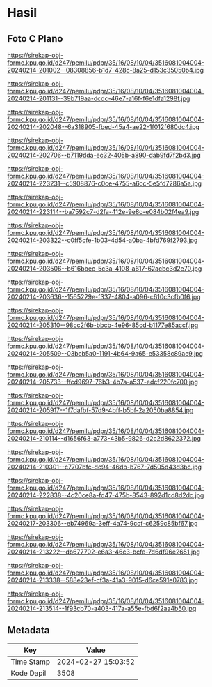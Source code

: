 # Hasil

## Foto C Plano

https://sirekap-obj-formc.kpu.go.id/d247/pemilu/pdpr/35/16/08/10/04/3516081004004-20240214-201002--08308856-b1d7-428c-8a25-d153c35050b4.jpg

https://sirekap-obj-formc.kpu.go.id/d247/pemilu/pdpr/35/16/08/10/04/3516081004004-20240214-201131--39b719aa-dcdc-46e7-a16f-f6e1dfa1298f.jpg

https://sirekap-obj-formc.kpu.go.id/d247/pemilu/pdpr/35/16/08/10/04/3516081004004-20240214-202048--6a318905-fbed-45a4-ae22-1f012f680dc4.jpg

https://sirekap-obj-formc.kpu.go.id/d247/pemilu/pdpr/35/16/08/10/04/3516081004004-20240214-202706--b7119dda-ec32-405b-a890-dab9fd7f2bd3.jpg

https://sirekap-obj-formc.kpu.go.id/d247/pemilu/pdpr/35/16/08/10/04/3516081004004-20240214-223231--c5908876-c0ce-4755-a6cc-5e5fd7286a5a.jpg

https://sirekap-obj-formc.kpu.go.id/d247/pemilu/pdpr/35/16/08/10/04/3516081004004-20240214-223114--ba7592c7-d2fa-412e-9e8c-e084b02f4ea9.jpg

https://sirekap-obj-formc.kpu.go.id/d247/pemilu/pdpr/35/16/08/10/04/3516081004004-20240214-203322--c0ff5cfe-1b03-4d54-a0ba-4bfd769f2793.jpg

https://sirekap-obj-formc.kpu.go.id/d247/pemilu/pdpr/35/16/08/10/04/3516081004004-20240214-203506--b616bbec-5c3a-4108-a617-62acbc3d2e70.jpg

https://sirekap-obj-formc.kpu.go.id/d247/pemilu/pdpr/35/16/08/10/04/3516081004004-20240214-203636--1565229e-f337-4804-a096-c610c3cfb0f6.jpg

https://sirekap-obj-formc.kpu.go.id/d247/pemilu/pdpr/35/16/08/10/04/3516081004004-20240214-205310--98cc2f6b-bbcb-4e96-85cd-b1177e85accf.jpg

https://sirekap-obj-formc.kpu.go.id/d247/pemilu/pdpr/35/16/08/10/04/3516081004004-20240214-205509--03bcb5a0-1191-4b64-9a65-e53358c89ae9.jpg

https://sirekap-obj-formc.kpu.go.id/d247/pemilu/pdpr/35/16/08/10/04/3516081004004-20240214-205733--ffcd9697-76b3-4b7a-a537-edcf220fc700.jpg

https://sirekap-obj-formc.kpu.go.id/d247/pemilu/pdpr/35/16/08/10/04/3516081004004-20240214-205917--1f7dafbf-57d9-4bff-b5bf-2a2050ba8854.jpg

https://sirekap-obj-formc.kpu.go.id/d247/pemilu/pdpr/35/16/08/10/04/3516081004004-20240214-210114--d1656f63-a773-43b5-9826-d2c2d8622372.jpg

https://sirekap-obj-formc.kpu.go.id/d247/pemilu/pdpr/35/16/08/10/04/3516081004004-20240214-210301--c7707bfc-dc94-46db-b767-7d505d43d3bc.jpg

https://sirekap-obj-formc.kpu.go.id/d247/pemilu/pdpr/35/16/08/10/04/3516081004004-20240214-222838--4c20ce8a-fd47-475b-8543-892d1cd8d2dc.jpg

https://sirekap-obj-formc.kpu.go.id/d247/pemilu/pdpr/35/16/08/10/04/3516081004004-20240217-203306--eb74969a-3eff-4a74-9ccf-c6259c85bf67.jpg

https://sirekap-obj-formc.kpu.go.id/d247/pemilu/pdpr/35/16/08/10/04/3516081004004-20240214-213222--db677702-e6a3-46c3-bcfe-7d6df96e2651.jpg

https://sirekap-obj-formc.kpu.go.id/d247/pemilu/pdpr/35/16/08/10/04/3516081004004-20240214-213338--588e23ef-cf3a-41a3-9015-d6ce591e0783.jpg

https://sirekap-obj-formc.kpu.go.id/d247/pemilu/pdpr/35/16/08/10/04/3516081004004-20240214-213514--1f93cb70-a403-417a-a55e-fbd6f2aa4b50.jpg


## Metadata

| Key        | Value               |
| ---------- | ------------------- |
| Time Stamp | 2024-02-27 15:03:52 |
| Kode Dapil | 3508                |



